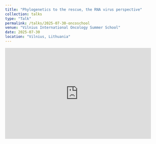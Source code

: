 ```yaml
---
title: "Phylogenetics to the rescue, the RNA virus perspective"
collection: talks
type: "Talk"
permalink: /talks/2025-07-30-oncoschool
venue: "Vilnius International Oncology Summer School"
date: 2025-07-30
location: "Vilnius, Lithuania"
---
```


<iframe src="https://docs.google.com/presentation/d/e/2PACX-1vSTDfW5fjy421ByLHzQ2TjtTV700u7NzHhYhWfCoAKWGR3Xh2LFzpWjctFfH9EReXmf2BVB6a-eGYje/pubembed?start=false&loop=false&delayms=3000" frameborder="0" width="480" height="299" allowfullscreen="true" mozallowfullscreen="true" webkitallowfullscreen="true"></iframe>